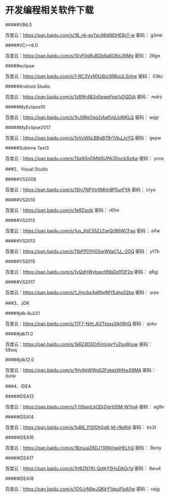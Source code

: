 # 开发编程相关软件下载



#####VB6.0

百度云：https://pan.baidu.com/s/1B_nk-qyTac98ANDHEBsT-w
密码： g3me


#####VC++6.0

百度云：https://pan.baidu.com/s/10vF0qRuBDb6a6O8jrJ9IMg 
密码： 26ge 


#####eclipse

百度云：https://pan.baidu.com/s/1-RC3VyMXzBzl3RBuULSohw 
密码： 03kc 


#####Android Studio

百度云：https://pan.baidu.com/s/1zB9h4B2qSewqFpq1vDQDiA 
密码： mdrz 


#####MyEclipse10

百度云：https://pan.baidu.com/s/1nJ9ReOqg2iAaflVdJoWKLQ 
密码： aqgr


#####MyEclipse2017 

百度云：https://pan.baidu.com/s/1oVxWbLBBgB7Br1VbJ_tcYQ 
密码： gepw 


#####Sublime Text3 

百度云：https://pan.baidu.com/s/13aXGnDMN5UPA35IvcbSz4w
密码： ycns 


###2、Visual Studio

#####VS2008

百度云：https://pan.baidu.com/s/1SIy7NPVtrlfMhh8P5urFYA 
密码： crya

#####VS2010

百度云：https://pan.baidu.com/s/1eRZzotk 
密码： r61m 

#####VS2012

百度云：https://pan.baidu.com/s/1us_XsE35ZzZxeQrB6WCFag 
密码： sifw 

#####VS2013

百度云：https://pan.baidu.com/s/11bPPD1HG5wWtIaC1J_-2GQ 
密码： yf7b 


#####VS2015

百度云：https://pan.baidu.com/s/1vQdHWvbasrtlNbDe1fDF2g 
密码： q8gj  

#####VS2017

百度云：https://pan.baidu.com/s/1_HycbxXqRfptMYEaho02bg
密码： srpx 


###3、JDK

#####jdk-8u221

百度云：https://pan.baidu.com/s/17F7-NiH_4i2Tssxs3A06hQ 
密码： qxkv  

#####jdk11.0

百度云：https://pan.baidu.com/s/1kRZ4D5DrEmUgyYvZpo6huw 
密码： 58wq  


#####jdk12.0

百度云：https://pan.baidu.com/s/1Hy6gWWgS2FxkqzW4tw59MA
密码： dutw  

###4、IDEA

#####IDEA13

百度云：https://pan.baidu.com/s/1-O5pmLkODrDgrt05M-W7mA 
密码： ag9s   

#####IDEA14

百度云：https://pan.baidu.com/s/1uB6_YtSfDh5q8-M-r9pRiA 
密码： bz2t  

#####IDEA16

百度云：https://pan.baidu.com/s/1BzsuaZ6DJTRINVoejHELhQ 
密码： 3bmy   

#####IDEA17

百度云：https://pan.baidu.com/s/1H6ZN7Kl-QdjkY5HvDAGr1g 
密码： 8wu4   

#####IDEA18

百度云：https://pan.baidu.com/s/1O0JrN9pJQKkY1dpuFIoA5w 
密码： cejg    


